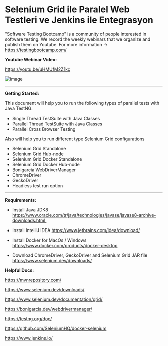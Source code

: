 # Selenium Grid ile Paralel Web Testleri ve Jenkins ile Entegrasyon

"Software Testing Bootcamp" is a community of people interested in software testing. We record the weekly webinars that we organize and publish them on Youtube. For more information -> https://testingbootcamp.com/

**Youtube Webinar Video:**

https://youtu.be/uHMUfM2Z1kc

![image](https://user-images.githubusercontent.com/89974862/137537135-9bc84d3a-09bc-4767-bbe1-21bd2f3d9b27.png)

------------

**Getting Started:**

This document will help you to run the following types of parallel tests with Java TestNG.

  - Single Thread TestSuite with Java Classes
  - Parallel Thread TestSuite with Java Classes
  - Parallel Cross Browser Testing

Also will help you to run different type Selenium Grid configurations

  - Selenium Grid Standalone
  - Selenium Grid Hub-node
  - Selenium Grid Docker Standalone
  - Selenium Grid Docker Hub-node
  - Bonigarcia WebDriverManager
  - ChromeDriver
  - GeckoDriver
  - Headless test run option

----------

**Requirements:**

   * Install Java JDK8 https://www.oracle.com/tr/java/technologies/javase/javase8-archive-downloads.html 

   * Install IntelliJ IDEA https://www.jetbrains.com/idea/download/

   * Install Docker for MacOs / Windows https://www.docker.com/products/docker-desktop

   * Download ChromeDriver, GeckoDriver and Selenium Grid JAR file https://www.selenium.dev/downloads/


**Helpful Docs:**

https://mvnrepository.com/

https://www.selenium.dev/downloads/

https://www.selenium.dev/documentation/grid/

https://bonigarcia.dev/webdrivermanager/

https://testng.org/doc/

https://github.com/SeleniumHQ/docker-selenium

https://www.jenkins.io/

